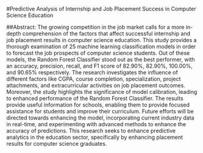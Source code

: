 #Predictive Analysis of Internship and Job Placement Success in Computer Science Education

##Abstract: The growing competition in the job market calls for a more in-depth comprehension of the factors that affect successful internship and job placement results in computer science education. This study provides a thorough examination of 25 machine learning classification models in order to forecast the job prospects of computer science students. Out of these models, the Random Forest Classifier stood out as the best performer, with an accuracy, precision, recall, and F1 score of 82.90\%, 82.90\%, 100.00\%, and 90.65\% respectively. The research investigates the influence of different factors like CGPA, course completion, specialization, project attachments, and extracurricular activities on job placement outcomes. Moreover, the study highlights the significance of model calibration, leading to enhanced performance of the Random Forest Classifier. The results provide useful information for schools, enabling them to provide focused assistance for students and improve their curriculum. Future efforts will be directed towards enhancing the model, incorporating current industry data in real-time, and experimenting with advanced methods to enhance the accuracy of predictions. This research seeks to enhance predictive analytics in the education sector, specifically by enhancing placement results for computer science graduates.

